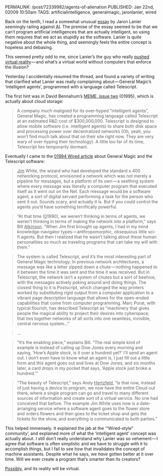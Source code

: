 PERMALINK: /post/72339982/agents-of-alienation
PUBLISHED: Jan 22nd, 02009 10:50am
TAGS: artificialintelligence, generalmagic, jaronlanier, wired

Back on the tenth, I read a somewhat unusual [essay][aoa] by
<span class='person'>Jaron Lanier</span> seemingly railing against
<abbr class='smallcaps' title='Artificial Intelligence'>AI</abbr>.
The premise of the essay seemed to be that we can’t program artificial
intelligences that are actually intelligent, so using them requires that we act
as stupidly as the software. Lanier is quite negative about the whole thing,
and seemingly feels the entire concept is hopeless and debasing.

 [aoa]: http://jaronlanier.com/agentalien.html "‘Agents of Alienation’, 01995"

This seemed pretty odd to me, since Lanier’s the guy who really
[pushed virtual reality][jli] — and what’s a virtual world without computers
that enforce the illusion?

 [jli]: http://web.archive.org/web/20010520132549/http://www.advanced.org/jaron/vrint.html "‘A Portrait of the Young Visionary’, 01988"

Yesterday I accidentally resumed the thread, and found a variety of writing
that clarified what Lanier was really complaining
about — <span class='company'>General Magic</span>’s ‘intelligent agents’,
programmed with a language called Telescript.

The first hint was in <span class='person'>David Bennahum</span>’s
[MEME, issue two][meme102] (01995), which is actually about cloud storage:

 [meme102]: http://memex.org/meme1-02.html

> A company much maligned for its over-hyped “intelligent agents”,
> General Magic, has created a programming
> language called Telescript at an estimated <abbr class='smallcaps'>R&D</abbr>
> cost of $300,000,000. Telescript is designed to allow mobile software
> (<abbr lang='lat'>i.e.</abbr> intelligent agents) to share both disk space
> and processing power over decentralized networks (Oh, yeah, you won’t find
> much talk about that on their site right now. They are very wary of
> over-hyping their technology). A little too far of its time, Telescript lies
> temporarily dormant.

Eventually I came to the [01994 <span class='magazine'>Wired</span> article][w]
about General Magic and the Telescript software:

 [w]: http://www.wired.com/wired/archive/2.04/general.magic_pr.html "‘Bill and Andy’s Excellent Adventure Ⅱ’"

> <span class='person'><ins>Jim</ins> White</span>, the wizard who had
> developed the standard x.400 networking protocol, envisioned a network which
> was not merely a pipeline for messages, but a platform of its own — a
> seething system where every message was literally a computer program that
> executed itself as it went out on the Net. Each message would be a software
> agent, a sort of digital servant performing a task for the person who sent it
> out. Sounds scary, and actually it is. But if you could control the agents
> you’d have something terrifically powerful.

> “At that time (<ins>0</ins>1990), we weren’t thinking in terms of agents,
> we weren’t thinking in terms of making the network into a platform,” says
> <span class='person'>Bill <ins>Atkinson</ins></span>. “When Jim first
> brought up agents, I had in my mind knowledge-navigator
> types — anthropomorphic, obsequious little sci-fi agents. But then I realized
> that he wasn’t talking about these human personalities so much as traveling
> programs that can take my will with them.”

> The system is called Telescript, and it’s the most interesting part of
> General Magic technology. In previous network
> architectures, a message was like a letter zipped down a chute — nothing
> happened to it between the time it was sent and the time it was received. But
> in Telescript, the network isn’t a system of chutes but a sort of beehive,
> with the messages actively poking around and doing things. The closest thing
> to it is Postscript, which changed the way printers worked by substituting
> rigid output from a computer application to a vibrant page description
> language that allows for the open-ended capabilities that come from computer
> programming. <span class='person'>Marc Porat</span>, with typical flourish,
> has described Telescript as “machinery that gives people the magical ability
> to project their desires into cyberspace; that ties together networks of all
> sorts into one seamless, invisible, central nervous system…”

> …

> “It’s the enabling piece,” explains Bill. “The real simple kind of example is
> instead of calling up Dow Jones every morning and saying, ‘How’s Apple stock,
> is it over a hundred yet?’ I’ll send an agent out. I don’t even have to know
> what an agent is, I just fill out a little form and this agent goes out and
> lives at Dow Jones, and six months later, a card drops in my pocket that
> says, ‘Apple stock just broke a hundred.’”

> “The beauty of Telescript,” says
> <span class='person'>Andy <ins>Hertzfeld</ins></span>, “is that now,
> instead of just having a device to program, we now have the entire Cloud out
> there, where a single program can go and travel to many different sources of
> information and create sort of a virtual service. No one had conceived that
> before. The example Jim White uses now is a date-arranging service where a
> software agent goes to the flower store and orders flowers and then goes to
> the ticket shop and gets the tickets for the show, and everything is
> communicated to both parties.”

This helped immensely. It explained the jab at the
‘“<span class='magazine'>Wired</span>-style” community’, and explained more of
what the ‘intelligent agent’ concept was actually about. I still don’t really
understand why Lanier was so vehement — I agree that software is often
simplistic and we have to struggle with it to accomplish things, but I fail to
see how that invalidates the concept of machine assistants. Despite what he
says, we *have* gotten better at it over time. Will we ever create a program
that’s smarter than its creators?

[Possibly][techsing], and its reality will be virtual.

 [techsing]: http://en.wikipedia.org/wiki/Technological_singularity "Wikipedia article for technological singularity"

